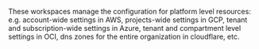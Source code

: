 These workspaces manage the configuration for platform level resources: e.g.
account-wide settings in AWS, projects-wide settings in GCP, tenant and
subscription-wide settings in Azure, tenant and compartment level settings in
OCI, dns zones for the entire organization in cloudflare, etc.

